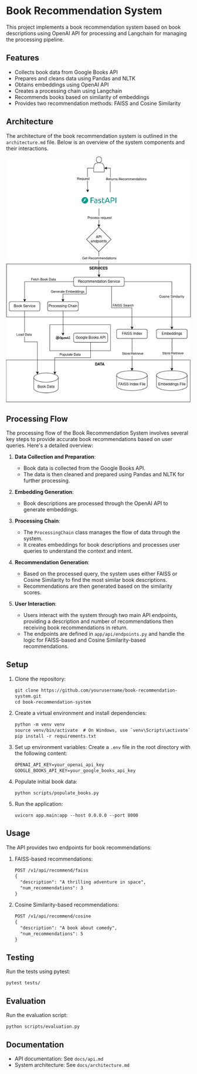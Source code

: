 # Book Recommendation System

This project implements a book recommendation system based on book descriptions using OpenAI API for processing and Langchain for managing the processing pipeline.

## Features

- Collects book data from Google Books API
- Prepares and cleans data using Pandas and NLTK
- Obtains embeddings using OpenAI API
- Creates a processing chain using Langchain
- Recommends books based on similarity of embeddings
- Provides two recommendation methods: FAISS and Cosine Similarity

## Architecture

The architecture of the book recommendation system is outlined in the `architecture.md` file. Below is an overview of the system components and their interactions.

![Architecture Diagram](architecture.png)

## Processing Flow

The processing flow of the Book Recommendation System involves several key steps to provide accurate book recommendations based on user queries. Here's a detailed overview:

1. **Data Collection and Preparation**:
   - Book data is collected from the Google Books API.
   - The data is then cleaned and prepared using Pandas and NLTK for further processing.

2. **Embedding Generation**:
   - Book descriptions are processed through the OpenAI API to generate embeddings.

3. **Processing Chain**:
   - The `ProcessingChain` class manages the flow of data through the system.
   - It creates embeddings for book descriptions and processes user queries to understand the context and intent.

4. **Recommendation Generation**:
   - Based on the processed query, the system uses either FAISS or Cosine Similarity to find the most similar book descriptions.
   - Recommendations are then generated based on the similarity scores.

5. **User Interaction**:
   - Users interact with the system through two main API endpoints, providing a description and number of recommendations then receiving book recommendations in return.
   - The endpoints are defined in `app/api/endpoints.py` and handle the logic for FAISS-based and Cosine Similarity-based recommendations.

## Setup

1. Clone the repository:
   ```
   git clone https://github.com/yourusername/book-recommendation-system.git
   cd book-recommendation-system
   ```

2. Create a virtual environment and install dependencies:
   ```
   python -m venv venv
   source venv/bin/activate  # On Windows, use `venv\Scripts\activate`
   pip install -r requirements.txt
   ```

3. Set up environment variables:
   Create a `.env` file in the root directory with the following content:
   ```
   OPENAI_API_KEY=your_openai_api_key
   GOOGLE_BOOKS_API_KEY=your_google_books_api_key
   ```

4. Populate initial book data:
   ```
   python scripts/populate_books.py
   ```

5. Run the application:
   ```
   uvicorn app.main:app --host 0.0.0.0 --port 8000
   ```

## Usage

The API provides two endpoints for book recommendations:

1. FAISS-based recommendations:
   ```
   POST /v1/api/recommend/faiss
   {
     "description": "A thrilling adventure in space",
     "num_recommendations": 3
   }
   ```

2. Cosine Similarity-based recommendations:
   ```
   POST /v1/api/recommend/cosine
   {
     "description": "A book about comedy",
     "num_recommendations": 5
   }
   ```

## Testing

Run the tests using pytest:
```
pytest tests/
```

## Evaluation

Run the evaluation script:
```
python scripts/evaluation.py
```

## Documentation

- API documentation: See `docs/api.md`
- System architecture: See `docs/architecture.md`
